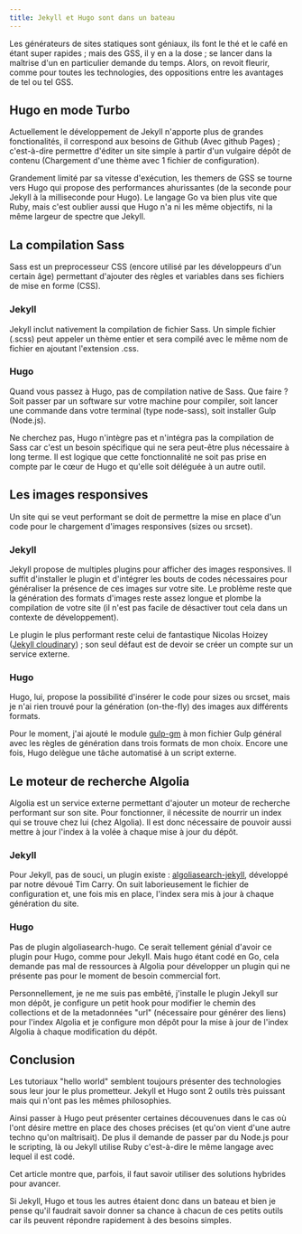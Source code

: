 ```yaml
---
title: Jekyll et Hugo sont dans un bateau
---
```


Les générateurs de sites statiques sont géniaux, ils font le thé et le café en étant super rapides ; mais des GSS, il y en a la dose ; se lancer dans la maîtrise d'un en particulier demande du temps. Alors, on revoit fleurir, comme pour toutes les technologies, des oppositions entre les avantages de tel ou tel GSS.

## Hugo en mode Turbo

Actuellement le développement de Jekyll n'apporte plus de grandes fonctionalités, il correspond aux besoins de Github (Avec github Pages) ; c'est-à-dire permettre d'éditer un site simple à partir d'un vulgaire dépôt de contenu (Chargement d'une thème avec 1 fichier de configuration).

Grandement limité par sa vitesse d'exécution, les themers de GSS se tourne vers Hugo qui propose des performances ahurissantes (de la seconde pour Jekyll à la milliseconde pour Hugo). Le langage Go va bien plus vite que Ruby, mais c'est oublier aussi que Hugo n'a ni les même objectifs, ni la même largeur de spectre que Jekyll.

## La compilation Sass

Sass est un preprocesseur CSS (encore utilisé par les développeurs d'un certain âge) permettant d'ajouter des règles et variables dans ses fichiers de mise en forme (CSS).

### Jekyll
Jekyll inclut nativement la compilation de fichier Sass. Un simple fichier (.scss) peut appeler un thème entier et sera compilé avec le même nom de fichier en ajoutant l'extension .css.

### Hugo
Quand vous passez à Hugo, pas de compilation native de Sass. Que faire ? Soit passer par un software sur votre machine pour compiler, soit lancer une commande dans votre terminal (type node-sass), soit installer Gulp (Node.js).

Ne cherchez pas, Hugo n'intègre pas et n'intégra pas la compilation de Sass car c'est un besoin spécifique qui ne sera peut-être plus nécessaire à long terme. Il est logique que cette fonctionnalité ne soit pas prise en compte par le cœur de Hugo et qu'elle soit déléguée à un autre outil.

## Les images responsives

Un site qui se veut performant se doit de permettre la mise en place d'un code pour le chargement d'images responsives (sizes ou srcset).

### Jekyll
Jekyll propose de multiples plugins pour afficher des images responsives. Il suffit d'installer le plugin et d'intégrer les bouts de codes nécessaires pour généraliser la présence de ces images sur votre site. Le problème reste que la génération des formats d'images reste assez longue et plombe la compilation de votre site (il n'est pas facile de désactiver tout cela dans un contexte de développement).

Le plugin le plus performant reste celui de fantastique Nicolas Hoizey ([Jekyll cloudinary](https://nhoizey.github.io/jekyll-cloudinary/)) ; son seul défaut est de devoir se créer un compte sur un service externe.

### Hugo
Hugo, lui, propose la possibilité d'insérer le code pour sizes ou srcset, mais je n'ai rien trouvé pour la génération (on-the-fly) des images aux différents formats. 

Pour le moment, j'ai ajouté le module [gulp-gm](https://www.npmjs.com/package/gulp-gm) à mon fichier Gulp général avec les règles de génération dans trois formats de mon choix. Encore une fois, Hugo delègue une tâche automatisé à un script externe.

## Le moteur de recherche Algolia

Algolia est un service externe permettant d'ajouter un moteur de recherche performant sur son site. Pour fonctionner, il nécessite de nourrir un index qui se trouve chez lui (chez Algolia). Il est donc nécessaire de pouvoir aussi mettre à jour l'index à la volée à chaque mise à jour du dépôt.

### Jekyll
Pour Jekyll, pas de souci, un plugin existe : [algoliasearch-jekyll](https://github.com/algolia/algoliasearch-jekyll), développé par notre dévoué Tim Carry. On suit laborieusement le fichier de configuration et, une fois mis en place, l'index sera mis à jour à chaque génération du site.

### Hugo
Pas de plugin algoliasearch-hugo. Ce serait tellement génial d'avoir ce plugin pour Hugo, comme pour Jekyll. Mais hugo étant codé en Go, cela demande pas mal de ressources à Algolia pour développer un plugin qui ne présente pas pour le moment de besoin commercial fort.

Personnellement, je ne me suis pas embêté, j'installe le plugin Jekyll sur mon dépôt, je configure un petit hook pour modifier le chemin des collections et de la metadonnées "url" (nécessaire pour générer des liens) pour l'index Algolia et je configure mon dépôt pour la mise à jour de l'index Algolia à chaque modification du dépôt.

## Conclusion
Les tutoriaux "hello world" semblent toujours présenter des technologies sous leur jour le plus prometteur. Jekyll et Hugo sont 2 outils très puissant mais qui n'ont pas les mêmes philosophies.

Ainsi passer à Hugo peut présenter certaines découvenues dans le cas où l'ont désire mettre en place des choses précises (et qu'on vient d'une autre techno qu'on maîtrisait). De plus il demande de passer par du Node.js pour le scripting, là ou Jekyll utilise Ruby c'est-à-dire le même langage avec lequel il est codé.

Cet article montre que, parfois, il faut savoir utiliser des solutions hybrides pour avancer. 

Si Jekyll, Hugo et tous les autres étaient donc dans un bateau et bien je pense qu'il faudrait savoir donner sa chance à chacun de ces petits outils car ils peuvent répondre rapidement à des besoins simples.